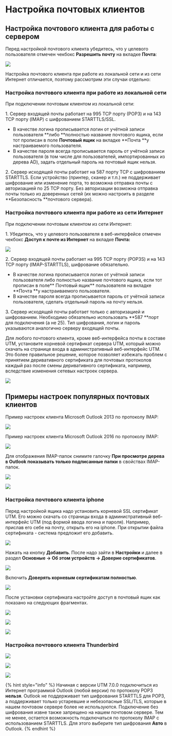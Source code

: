 # Настройка почтовых клиентов

## Настройка почтового клиента для работы с сервером

Перед настройкой почтового клиента убедитесь, что у целевого пользователя отмечен чекбокс **Разрешить почту** на вкладке **Почта**:

![](../../.gitbook/assets/2\_only\_local\_main\_enabled\(7-9\).png)

Настройка почтового клиента при работе из локальной сети и из сети Интернет отличается, поэтому рассмотрим эти случаи отдельно:

### **Настройка почтового клиента при работе из локальной сети**

При подключении почтовым клиентом из локальной сети:

1\. Сервер входящей почты работает на 995 TCP порту (РОР3) и на 143 TCP порту (IMAP) с шифрованием STARTTLS/SSL.&#x20;

* В качестве логина прописывается логин от учётной записи пользователя **либо **полностью название почтового ящика, если тот прописан в поле **Почтовый ящик** на вкладке **Почта **у настраиваемого пользователя.&#x20;
* В качестве пароля всегда прописывается пароль от учётной записи пользователя (в том числе для пользователей, импортированных из дерева AD), задать отдельный пароль на почтовый ящик нельзя.&#x20;

2\. Сервер исходящей почты работает на 587 порту TCP с шифрованием STARTTLS. Если устройство (принтер, сканер и т.п.) не поддерживает шифрование или изменение порта, то возможна отправка почты с авторизацией по 25 TCP порту. Без авторизации возможна отправка почты только из доверенных сетей (их можно настроить в разделе **Безопасность **почтового сервера).

### Настройка почтового клиента при работе из сети Интернет&#x20;

При подключении почтовым клиентом из сети Интернет:&#x20;

1\. Убедитесь, что у целевого пользователя в веб-интерфейсе отмечен чекбокс **Доступ к почте из Интернет** на вкладке **Почта:**

![](../../.gitbook/assets/2\_mail\_enabled\_true\(7-9\).png)

2\. Сервер входящей почты работает на 995 TCP порту (POP3S) и на 143 TCP порту (IMAP-STARTTLS), шифрование обязательно. &#x20;

* В качестве логина прописывается логин от учётной записи пользователя либо полностью название почтового ящика, если тот прописан в поле** Почтовый ящик** пользователя на вкладке **Почта **у настраиваемого пользователя.&#x20;
* В качестве пароля всегда прописывается пароль от учётной записи пользователя, сделать отдельный пароль на почту нельзя.&#x20;

3\. Сервер исходящей почты работает только с авторизацией и шифрованием. Необходимо обязательно использовать **587 **порт для подключения (а не 25). Тип шифрования, логин и пароль указываются аналогично серверу входящей почты.&#x20;

Для любого почтового клиента, кроме веб-интерфейса почты в составе UTM, установите корневой сертификат сервера UTM, который можно скачать на странице входа в административный веб-интерфейс UTM. Это более правильное решение, которое позволяет избежать проблем с принятием деривативного сертификата для почтовых протоколов каждый раз после смены деривативного сертификата, например, вследствие изменения сетевых настроек сервера.&#x20;

![](../../.gitbook/assets/mail\_log\_pass\(7-9\).png)

## Примеры настроек популярных почтовых клиентов&#x20;

Пример настроек клиента Microsoft Outlook 2013 по протоколу IMAP:&#x20;

![](<../../.gitbook/assets/4982578 (1).jpg>)

&#x20;Пример настроек клиента Microsoft Outlook 2016 по протоколу IMAP:

![](<../../.gitbook/assets/outlook2016-7-9- (1) (1) (1) (1) (1) (2) (2) (2) (2) (1).jpg>)

Для отображения IMAP-папок снимите галочку **При просмотре дерева в Outlook показывать только подписанные папки** в свойствах IMAP-папок.&#x20;

![](<../../.gitbook/assets/imap\_outlook-7-9- (1) (2) (2) (2) (2) (2) (2).png>)

![](<../../.gitbook/assets/imap\_outlook2 (2) (2) (1).png>)

### Настройка почтового клиента iphone&#x20;

Перед настройкой ящика надо установить корневой SSL сертификат UTM. Его можно скачать со страницы входа в административный веб-интерфейс UTM (под формой ввода логина и пароля). Например, прислав его себе на почту, открыть его на iphone. При открытии файла сертификата - система предложит его добавить.&#x20;

![](../../.gitbook/assets/5472456)

Нажать на кнопку **Добавить**. После надо зайти в **Настройки** и далее в раздел **Основные -> Об этом устройств -> Доверие сертификатов**.

![](../../.gitbook/assets/5472457)

Включить **Доверять корневым сертификатам полностью**.

![](../../.gitbook/assets/5472458)

После установки сертификата настройте доступ в почтовый ящик как показано на следующих фрагментах.

![](../../.gitbook/assets/4982728)

![](../../.gitbook/assets/4982727)

![](../../.gitbook/assets/4982726)

### Настройка почтового клиента Thunderbird

![](../../.gitbook/assets/4982737)

![](../../.gitbook/assets/4982738)

![](../../.gitbook/assets/4982739)

{% hint style="info" %}
Начиная с версии UTM 7.0.0 подключиться из Интернет программой Outlook (любой версии) по протоколу POP3 **нельзя**. Outlook не поддерживает тип шифрования STARTTLS для POP3, а поддерживает только устаревшие и небезопасные SSL/TLS, которые в нашем почтовом сервере более не используются. Подключение без шифрования извне также запрещено на нашем почтовом сервере. Тем не менее, остается возможность подключаться по протоколу IMAP с использованием STARTTLS. Для этого выберите тип шифрования **Авто** в Outlook.
{% endhint %}
